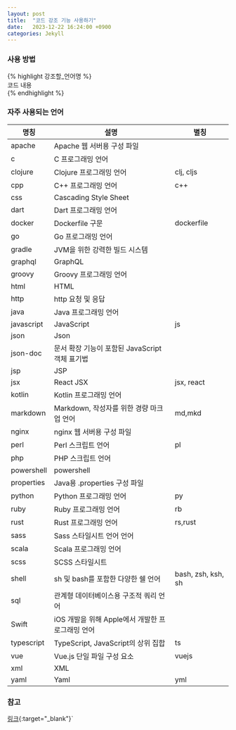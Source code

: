 ```yaml
---
layout: post
title:  "코드 강조 기능 사용하기"
date:   2023-12-22 16:24:00 +0900
categories: Jekyll
---
```


### 사용 방법

&#123;% highlight 강조할_언어명 %&#125;  
코드 내용  
&#123;% endhighlight %&#125;

### 자주 사용되는 언어

| 명칭 | 설명 | 별칭 |
|-------|--------|---------|
| apache | Apache 웹 서버용 구성 파일 | |
| c | C 프로그래밍 언어 | |
| clojure | Clojure 프로그래밍 언어 | clj, cljs |
| cpp | C++ 프로그래밍 언어 | c++ |
| css | Cascading Style Sheet | |
| dart | Dart 프로그래밍 언어 | |
| docker | Dockerfile 구문 | dockerfile |
| go | Go 프로그래밍 언어 | |
| gradle | JVM을 위한 강력한 빌드 시스템 | |
| graphql | GraphQL | |
| groovy | Groovy 프로그래밍 언어 | |
| html | HTML | |
| http | http 요청 및 응답 | |
| java | Java 프로그래밍 언어 | |
| javascript | JavaScript | js |
| json | Json | |
| json-doc | 문서 확장 기능이 포함된 JavaScript 객체 표기법 | |
| jsp | JSP | |
| jsx | React JSX | jsx, react |
| kotlin | Kotlin 프로그래밍 언어 | |
| markdown | Markdown, 작성자를 위한 경량 마크업 언어 | md,mkd |
| nginx | nginx 웹 서버용 구성 파일 | |
| perl | Perl 스크립트 언어 | pl |
| php | PHP 스크립트 언어 | |
| powershell | powershell | |
| properties | Java용 .properties 구성 파일 | |
| python | Python 프로그래밍 언어 | py |
| ruby | Ruby 프로그래밍 언어 | rb |
| rust | Rust 프로그래밍 언어 | rs,rust |
| sass | Sass 스타일시트 언어 언어 | |
| scala | Scala 프로그래밍 언어 | |
| scss | SCSS 스타일시트 | |
| shell | sh 및 bash를 포함한 다양한 쉘 언어 | bash, zsh, ksh, sh |
| sql | 관계형 데이터베이스용 구조적 쿼리 언어 | |
| Swift | iOS 개발을 위해 Apple에서 개발한 프로그래밍 언어 | |
| typescript | TypeScript, JavaScript의 상위 집합 | ts |
| vue | Vue.js 단일 파일 구성 요소 | vuejs |
| xml | XML | |
| yaml | Yaml | yml |

### 참고

[링크](https://github.com/rouge-ruby/rouge/wiki/List-of-supported-languages-and-lexers){:target="_blank"}`